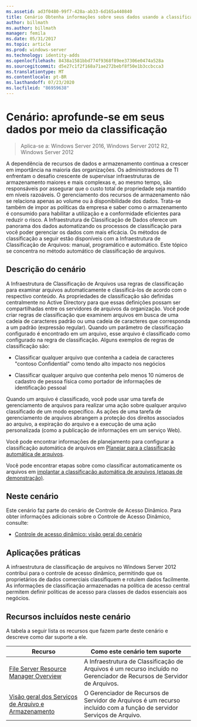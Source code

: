```yaml
---
ms.assetid: ad3f0480-99f7-428a-ab33-6d165a440840
title: Cenário Obtenha informações sobre seus dados usando a classificação
author: billmath
ms.author: billmath
manager: femila
ms.date: 05/31/2017
ms.topic: article
ms.prod: windows-server
ms.technology: identity-adds
ms.openlocfilehash: 8438a1581bbd774f9368f89ee37306e0474a528a
ms.sourcegitcommit: d5e27c1f2f168a71ae272bebf8f50e1b3ccbcca3
ms.translationtype: MT
ms.contentlocale: pt-BR
ms.lasthandoff: 07/23/2020
ms.locfileid: "86959638"
---
```

# <a name="scenario-get-insight-into-your-data-by-using-classification"></a>Cenário: aprofunde-se em seus dados por meio da classificação

>Aplica-se a: Windows Server 2016, Windows Server 2012 R2, Windows Server 2012

A dependência de recursos de dados e armazenamento continua a crescer em importância na maioria das organizações. Os administradores de TI enfrentam o desafio crescente de supervisar infraestruturas de armazenamento maiores e mais complexas e, ao mesmo tempo, são responsáveis por assegurar que o custo total de propriedade seja mantido em níveis razoáveis. O gerenciamento dos recursos de armazenamento não se relaciona apenas ao volume ou à disponibilidade dos dados. Trata-se também de impor as políticas da empresa e saber como o armazenamento é consumido para habilitar a utilização e a conformidade eficientes para reduzir o risco. A Infraestrutura de Classificação de Dados oferece um panorama dos dados automatizando os processos de classificação para você poder gerenciar os dados com mais eficácia. Os métodos de classificação a seguir estão disponíveis com a Infraestrutura de Classificação de Arquivos: manual, programático e automático. Este tópico se concentra no método automático de classificação de arquivos.  
  
## <a name="scenario-description"></a><a name="BKMK_OVER"></a>Descrição do cenário  
A Infraestrutura de Classificação de Arquivos usa regras de classificação para examinar arquivos automaticamente e classificá-los de acordo com o respectivo conteúdo. As propriedades de classificação são definidas centralmente no Active Directory para que essas definições possam ser compartilhadas entre os servidores de arquivos da organização. Você pode criar regras de classificação que examinem arquivos em busca de uma cadeia de caracteres padrão ou uma cadeia de caracteres que corresponda a um padrão (expressão regular). Quando um parâmetro de classificação configurado é encontrado em um arquivo, esse arquivo é classificado como configurado na regra de classificação. Alguns exemplos de regras de classificação são:  
  
-   Classificar qualquer arquivo que contenha a cadeia de caracteres "contoso Confidential" como tendo alto impacto nos negócios  
  
-   Classificar qualquer arquivo que contenha pelo menos 10 números de cadastro de pessoa física como portador de informações de identificação pessoal  
  
Quando um arquivo é classificado, você pode usar uma tarefa de gerenciamento de arquivos para realizar uma ação sobre qualquer arquivo classificado de um modo específico. As ações de uma tarefa de gerenciamento de arquivos abrangem a proteção dos direitos associados ao arquivo, a expiração do arquivo e a execução de uma ação personalizada (como a publicação de informações em um serviço Web).  
  
Você pode encontrar informações de planejamento para configurar a classificação automática de arquivos em [Planejar para a classificação automática de arquivos](assetId:///e3c3bb4b-3034-42b7-b391-8ef5f5851955).  
  
Você pode encontrar etapas sobre como classificar automaticamente os arquivos em [implantar a classificação automática de arquivos &#40;etapas de demonstração&#41;](Deploy-Automatic-File-Classification--Demonstration-Steps-.md).  
  
## <a name="in-this-scenario"></a>Neste cenário  
Este cenário faz parte do cenário de Controle de Acesso Dinâmico. Para obter informações adicionais sobre o Controle de Acesso Dinâmico, consulte:  
  
-   [Controle de acesso dinâmico: visão geral do cenário](Dynamic-Access-Control--Scenario-Overview.md)  
  
## <a name="practical-applications"></a><a name="BKMK_APP"></a>Aplicações práticas  
A infraestrutura de classificação de arquivos no Windows Server 2012 contribui para o controle de acesso dinâmico, permitindo que os proprietários de dados comerciais classifiquem e rotulem dados facilmente. As informações de classificação armazenadas na política de acesso central permitem definir políticas de acesso para classes de dados essenciais aos negócios.  
  
## <a name="features-included-in-this-scenario"></a><a name="BKMK_NEW"></a>Recursos incluídos neste cenário  
A tabela a seguir lista os recursos que fazem parte deste cenário e descreve como dar suporte a ele.  
  
|Recurso|Como este cenário tem suporte|  
|-----------|---------------------------------|  
|[File Server Resource Manager Overview](/previous-versions/windows/it-pro/windows-server-2012-R2-and-2012/hh831701(v=ws.11))|A Infraestrutura de Classificação de Arquivos é um recurso incluído no Gerenciador de Recursos de Servidor de Arquivos.|  
|[Visão geral dos Serviços de Arquivo e Armazenamento](/previous-versions/windows/it-pro/windows-server-2012-R2-and-2012/hh831487(v=ws.11))|O Gerenciador de Recursos de Servidor de Arquivos é um recurso incluído com a função de servidor Serviços de Arquivo.|  
  
